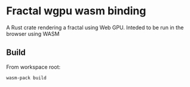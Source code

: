 # Fractal wgpu wasm binding

A Rust crate rendering a fractal using Web GPU. Inteded to be run in the browser using WASM

## Build

From workspace root:

```shell
wasm-pack build
```

